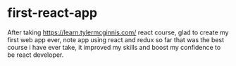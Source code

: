 # first-react-app
After taking https://learn.tylermcginnis.com/ react course, glad to create my first web app ever, note app using react and redux 
so far that was the best course i have ever take, it improved my skills and boost my confidence to be react developer.
